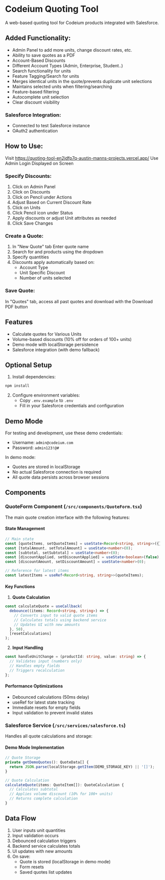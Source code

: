 # Codeium Quoting Tool

A web-based quoting tool for Codeium products integrated with Salesforce.

## Added Functionality:
- Admin Panel to add more units, change discount rates, etc.
- Ability to save quotes as a PDF
- Account-Based Discounts
- Different Account Types (Admin, Enterprise, Student..)
- Search functionality for units
- Feature Tagging/Search for units
- Merges identical units in the quote/prevents duplicate unit selections
- Maintains selected units when filtering/searching
- Feature-based filtering
- Autocomplete unit selection
- Clear discount visibility

### Salesforce Integration:
- Connected to test Salesforce instance
- OAuth2 authentication

## How to Use:

Visit https://quoting-tool-en2jdfp7q-austin-manns-projects.vercel.app/ 
Use Admin Login Displayed on Screen

### Specify Discounts:
1. Click on Admin Panel
2. Click on Discounts
3. Click on Pencil under Actions
4. Adjust Based on Current Discount Rate
5. Click on Units
6. Click Pencil icon under Status
7. Apply discounts or adjust Unit attributes as needed
8. Click Save Changes
	
### Create a Quote:
1. In "New Quote" tab Enter quote name
2. Search for and products using the dropdown
3. Specify quantities
4. Discounts apply automatically based on:
   - Account Type
   - Unit Specific Discount
   - Number of units selected

### Save Quote:
In "Quotes" tab, access all past quotes and download with the Download PDF button
## Features

- Calculate quotes for Various Units
- Volume-based discounts (10% off for orders of 100+ units)
- Demo mode with localStorage persistence
- Salesforce integration (with demo fallback)













## Optional Setup

1. Install dependencies:
```bash
npm install
```

2. Configure environment variables:
   - Copy `.env.example` to `.env`
   - Fill in your Salesforce credentials and configuration

## Demo Mode

For testing and development, use these demo credentials:
- Username: `admin@codeium.com`
- Password: `admin123!@#`

In demo mode:
- Quotes are stored in localStorage
- No actual Salesforce connection is required
- All quote data persists across browser sessions

## Components

### QuoteForm Component (`/src/components/QuoteForm.tsx`)

The main quote creation interface with the following features:

#### State Management
```typescript
// Main state
const [quoteItems, setQuoteItems] = useState<Record<string, string>>({});
const [totalAmount, setTotalAmount] = useState<number>(0);
const [subtotal, setSubtotal] = useState<number>(0);
const [discountApplied, setDiscountApplied] = useState<boolean>(false);
const [discountAmount, setDiscountAmount] = useState<number>(0);

// Reference for latest items
const latestItems = useRef<Record<string, string>>(quoteItems);
```

#### Key Functions

1. **Quote Calculation**
```typescript
const calculateQuote = useCallback(
  debounce((items: Record<string, string>) => {
    // Converts input to valid quote items
    // Calculates totals using backend service
    // Updates UI with new amounts
  }, 50),
  [resetCalculations]
);
```

2. **Input Handling**
```typescript
const handleUnitChange = (productId: string, value: string) => {
  // Validates input (numbers only)
  // Handles empty fields
  // Triggers recalculation
};
```

#### Performance Optimizations
- Debounced calculations (50ms delay)
- useRef for latest state tracking
- Immediate resets for empty fields
- Input validation to prevent invalid states

### Salesforce Service (`/src/services/salesforce.ts`)

Handles all quote calculations and storage:

#### Demo Mode Implementation
```typescript
// Quote Storage
private getDemoQuotes(): QuoteData[] {
  return JSON.parse(localStorage.getItem(DEMO_STORAGE_KEY) || '[]');
}

// Quote Calculation
calculateQuote(items: QuoteItem[]): QuoteCalculation {
  // Calculates subtotal
  // Applies volume discount (10% for 100+ units)
  // Returns complete calculation
}
```


## Data Flow

1. User inputs unit quantities
2. Input validation occurs
3. Debounced calculation triggers
4. Backend service calculates totals
5. UI updates with new amounts
6. On save:
   - Quote is stored (localStorage in demo mode)
   - Form resets
   - Saved quotes list updates


